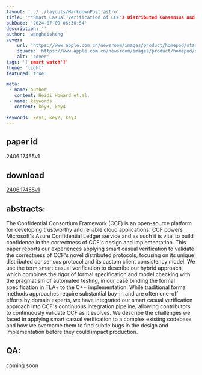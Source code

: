 ```yaml
---
layout: '../../layouts/MarkdownPost.astro'
title: '**Smart Casual Verification of CCF's Distributed Consensus and Consistency Protocols**'
pubDate: '2024-07-09 06:30:54'
description: ''
author: 'wanghaisheng'
cover:
    url: 'https://www.apple.com.cn/newsroom/images/product/homepod/standard/Apple-HomePod-hero-230118_big.jpg.large_2x.jpg'
    square: 'https://www.apple.com.cn/newsroom/images/product/homepod/standard/Apple-HomePod-hero-230118_big.jpg.large_2x.jpg'
    alt: 'cover'
tags: '['smart watch']' 
theme: 'light'
featured: true

meta:
 - name: author
   content: Heidi Howard et.al.
 - name: keywords
   content: key3, key4

keywords: key1, key2, key3
---
```


## paper id
2406.17455v1
## download
[2406.17455v1](http://arxiv.org/abs/2406.17455v1)
## abstracts:
The Confidential Consortium Framework (CCF) is an open-source platform for developing trustworthy and reliable cloud applications. CCF powers Microsoft's Azure Confidential Ledger service and as such it is vital to build confidence in the correctness of CCF's design and implementation. This paper reports our experiences applying smart casual verification to validate the correctness of CCF's novel distributed protocols, focusing on its unique distributed consensus protocol and its custom client consistency model. We use the term smart casual verification to describe our hybrid approach, which combines the rigor of formal specification and model checking with the pragmatism of automated testing, in our case binding the formal specification in TLA+ to the C++ implementation. While traditional formal methods approaches require substantial buy-in and are often one-off efforts by domain experts, we have integrated our smart casual verification approach into CCF's continuous integration pipeline, allowing contributors to continuously validate CCF as it evolves. We describe the challenges we faced in applying smart casual verification to a complex existing codebase and how we overcame them to find subtle bugs in the design and implementation before they could impact production.
## QA:
coming soon
